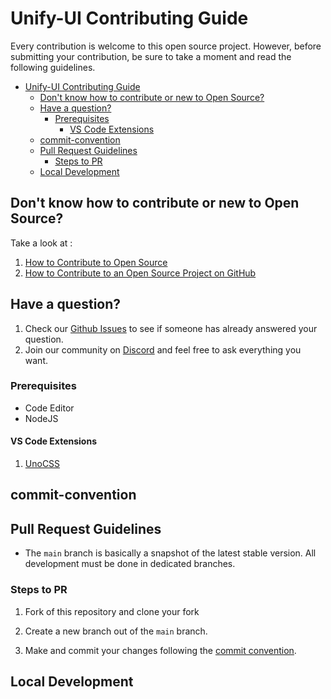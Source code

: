  # Unify-UI Contributing Guide
Every contribution is welcome to this open source project. However, before submitting your contribution, be sure to take a moment and read the following guidelines.

- [Unify-UI Contributing Guide](#unify-ui-contributing-guide)
  - [Don't know how to contribute or new to Open Source?](#dont-know-how-to-contribute-or-new-to-open-source)
  - [Have a question?](#have-a-question)
    - [Prerequisites](#prerequisites)
      - [VS Code Extensions](#vs-code-extensions)
  - [commit-convention](#commit-convention)
  - [Pull Request Guidelines](#pull-request-guidelines)
    - [Steps to PR](#steps-to-pr)
  - [Local Development](#local-development)


## Don't know how to contribute or new to Open Source?

Take a look at :
1. [How to Contribute to Open Source](https://opensource.guide/how-to-contribute/)
2. [How to Contribute to an Open Source Project on GitHub](https://egghead.io/courses/how-to-contribute-to-an-open-source-project-on-github)

## Have a question?

1. Check our [Github Issues]() to see if someone has already answered your question.
2. Join our community on [Discord](https://discord.gg/6VN6zTPZAy) and feel free to ask everything you want.


### Prerequisites

- Code Editor
- NodeJS

#### VS Code Extensions

1. [UnoCSS](https://marketplace.visualstudio.com/items?itemName=antfu.unocss)


## commit-convention



## Pull Request Guidelines

- The `main` branch is basically a snapshot of the latest stable version. All development must be done in dedicated branches.


### Steps to PR

1. Fork of this repository and clone your fork

2. Create a new branch out of the `main` branch.

3. Make and commit your changes following the
   [commit convention](CONTRIBUTING.MD#commit-convention).
   
## Local Development

